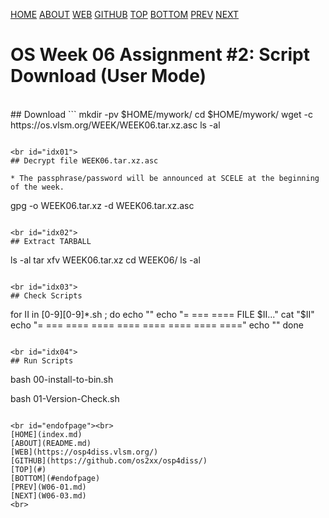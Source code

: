 ---
---
[HOME](index.md)
[ABOUT](README.md)
[WEB](https://osp4diss.vlsm.org/)
[GITHUB](https://github.com/os2xx/osp4diss/)
[TOP](#)
[BOTTOM](#endofpage)
[PREV](W06-01.md)
[NEXT](W06-03.md)

# OS Week 06 Assignment #2: Script Download (User Mode)

<br id="idx00">
## Download <https://os.vlsm.org/WEEK/WEEK06.tar.xz.asc>
```
mkdir -pv $HOME/mywork/
cd $HOME/mywork/
wget -c https://os.vlsm.org/WEEK/WEEK06.tar.xz.asc
ls -al

```

<br id="idx01">
## Decrypt file WEEK06.tar.xz.asc

* The passphrase/password will be announced at SCELE at the beginning of the week.

```
gpg -o WEEK06.tar.xz -d WEEK06.tar.xz.asc

```

<br id="idx02">
## Extract TARBALL
```
ls -al
tar xfv WEEK06.tar.xz
cd WEEK06/
ls -al

```

<br id="idx03">
## Check Scripts
```
for II in [0-9][0-9]*.sh ; do
    echo ""
    echo "= === ==== FILE $II..."
    cat  "$II"
    echo "= === ==== ==== ==== ==== ==== ==== ===="
    echo ""
done

```

<br id="idx04">
## Run Scripts
```
bash 00-install-to-bin.sh

bash 01-Version-Check.sh


```

<br id="endofpage"><br>
[HOME](index.md)
[ABOUT](README.md)
[WEB](https://osp4diss.vlsm.org/)
[GITHUB](https://github.com/os2xx/osp4diss/)
[TOP](#)
[BOTTOM](#endofpage)
[PREV](W06-01.md)
[NEXT](W06-03.md)
<br>

